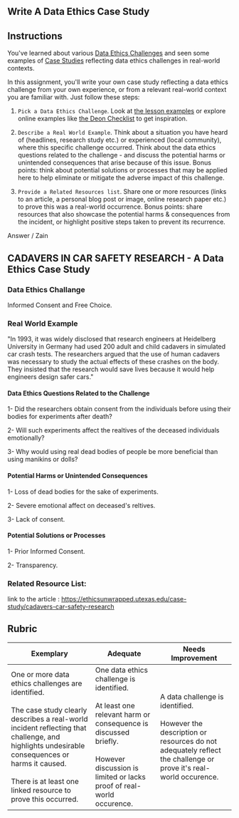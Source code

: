 ## Write A Data Ethics Case Study

## Instructions

You've learned about various [Data Ethics Challenges](README.md#2-ethics-challenges) and seen some examples of [Case Studies](README.md#3-case-studies) reflecting data ethics challenges in real-world contexts.

In this assignment, you'll write your own case study reflecting a data ethics challenge from your own experience, or from a relevant real-world context you are familiar with. Just follow these steps:

1. `Pick a Data Ethics Challenge`. Look at [the lesson examples](README.md#2-ethics-challenges) or explore online examples like [the Deon Checklist](https://deon.drivendata.org/examples/) to get inspiration.

2. `Describe a Real World Example`. Think about a situation you have heard of (headlines, research study etc.) or experienced (local community), where this specific challenge occurred. Think about the data ethics questions related to the challenge - and discuss the potential harms or unintended consequences that arise because of this issue. Bonus points: think about potential solutions or processes that may be applied here to help eliminate or mitigate the adverse impact of this challenge.

3. `Provide a Related Resources list`. Share one or more resources (links to an article, a personal blog post or image, online research paper etc.) to prove this was a real-world occurrence. Bonus points: share resources that also showcase the potential harms & consequences from the incident, or highlight positive steps taken to prevent its recurrence.

Answer / Zain 

## CADAVERS IN CAR SAFETY RESEARCH - A Data Ethics Case Study

### Data Ethics Challange

Informed Consent and Free Choice. 

### Real World Example

"In 1993, it was widely disclosed that research engineers at Heidelberg University in Germany had used 200 adult and child cadavers in simulated car crash tests. The researchers argued that the use of human cadavers was necessary to study the actual effects of these crashes on the body. They insisted that the research would save lives because it would help engineers design safer cars."

#### Data Ethics Questions Related to the Challenge
  1- Did the researchers obtain consent from the individuals before using their bodies for experiments after death?
  
  2- Will such experiments affect the realtives of the deceased individuals emotionally?

  3- Why would using real dead bodies of people be more beneficial than using manikins or dolls?


#### Potential Harms or Unintended Consequences 
  1- Loss of dead bodies for the sake of experiments. 

  2- Severe emotional affect on deceased's reltives. 

  3- Lack of consent. 

#### Potential Solutions or Processes
  1- Prior Informed Consent. 
  
  2- Transparency. 

### Related Resource List:  

link to the article : https://ethicsunwrapped.utexas.edu/case-study/cadavers-car-safety-research










## Rubric

Exemplary | Adequate | Needs Improvement
--- | --- | -- |
One or more data ethics challenges are identified. <br/> <br/> The case study clearly describes a real-world incident reflecting that challenge, and highlights undesirable consequences or harms it caused. <br/><br/> There is at least one linked resource to prove this occurred. | One data ethics challenge is identified. <br/><br/> At least one relevant harm or consequence is discussed briefly. <br/><br/> However discussion is limited or lacks proof of real-world occurence. | A data challenge is identified. <br/><br/> However the description or resources do not adequately reflect the challenge or prove it's real-world occurence. |
